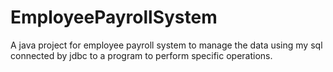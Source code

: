 # EmployeePayrollSystem
A java project for employee payroll system to manage the data using my sql connected by jdbc to a program to perform specific operations.
